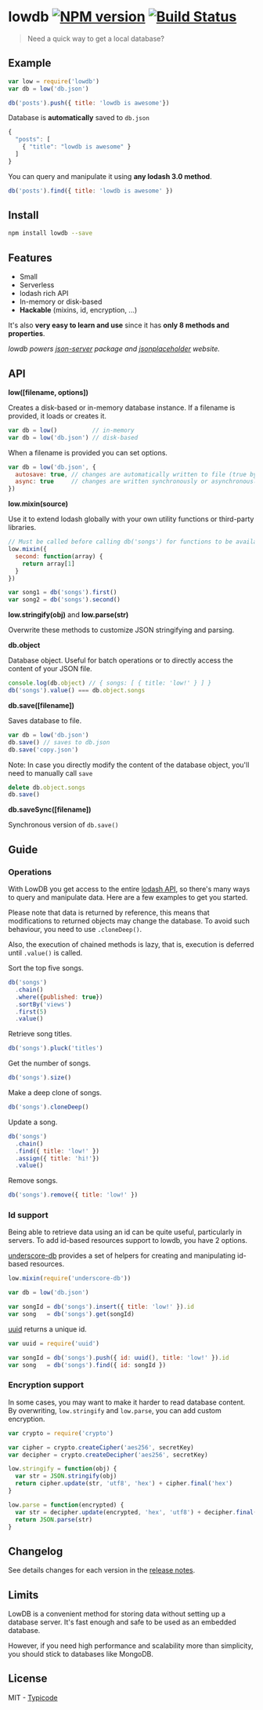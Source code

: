 # lowdb [![NPM version](https://badge.fury.io/js/lowdb.svg)](http://badge.fury.io/js/lowdb) [![Build Status](https://travis-ci.org/typicode/lowdb.svg?branch=master)](https://travis-ci.org/typicode/lowdb)

> Need a quick way to get a local database?

## Example

```javascript
var low = require('lowdb')
var db = low('db.json')

db('posts').push({ title: 'lowdb is awesome'})
```

Database is __automatically__ saved to `db.json`

```javascript
{
  "posts": [
    { "title": "lowdb is awesome" }
  ]
}
```

You can query and manipulate it using __any lodash 3.0 method__.

```javascript
db('posts').find({ title: 'lowdb is awesome' })
```

## Install

```bash
npm install lowdb --save 
````

## Features

* Small
* Serverless
* lodash rich API
* In-memory or disk-based
* __Hackable__ (mixins, id, encryption, ...)

It's also __very easy to learn and use__ since it has __only 8 methods and properties__.

_lowdb powers [json-server](https://github.com/typicode/json-server) package and [jsonplaceholder](http://jsonplaceholder.typicode.com/) website._

## API

__low([filename, options])__

Creates a disk-based or in-memory database instance. If a filename is provided, it loads or creates it.

```javascript
var db = low()          // in-memory
var db = low('db.json') // disk-based
```

When a filename is provided you can set options.

```javascript
var db = low('db.json', {
  autosave: true, // changes are automatically written to file (true by default)
  async: true     // changes are written synchronously or asynchronously (true by default)
})
```

__low.mixin(source)__

Use it to extend lodash globally with your own utility functions or third-party libraries.

```javascript
// Must be called before calling db('songs') for functions to be available.
low.mixin({
  second: function(array) {
    return array[1]
  }
})

var song1 = db('songs').first()
var song2 = db('songs').second()
```

__low.stringify(obj)__ and __low.parse(str)__

Overwrite these methods to customize JSON stringifying and parsing.

__db.object__

Database object. Useful for batch operations or to directly access the content of your JSON file.

```javascript
console.log(db.object) // { songs: [ { title: 'low!' } ] }
db('songs').value() === db.object.songs
```

__db.save([filename])__

Saves database to file.

```javascript
var db = low('db.json')
db.save() // saves to db.json
db.save('copy.json')
```

Note: In case you directly modify the content of the database object, you'll need to manually call `save`

```javascript
delete db.object.songs
db.save()
```

__db.saveSync([filename])__

Synchronous version of `db.save()`

## Guide

### Operations

With LowDB you get access to the entire [lodash API](http://lodash.com/), so there's many ways to query and manipulate data. Here are a few examples to get you started.

Please note that data is returned by reference, this means that modifications to returned objects may change the database. To avoid such behaviour, you need to use `.cloneDeep()`.

Also, the execution of chained methods is lazy, that is, execution is deferred until `.value()` is called.

Sort the top five songs.

```javascript
db('songs')
  .chain()
  .where({published: true})
  .sortBy('views')
  .first(5)
  .value()
```

Retrieve song titles.

```javascript
db('songs').pluck('titles')
```

Get the number of songs.

```javascript
db('songs').size()
```

Make a deep clone of songs.

```javascript
db('songs').cloneDeep()
```

Update a song.

```javascript
db('songs')
  .chain()
  .find({ title: 'low!' })
  .assign({ title: 'hi!'})
  .value()
```

Remove songs.

```javascript
db('songs').remove({ title: 'low!' })
```

### Id support

Being able to retrieve data using an id can be quite useful, particularly in servers. To add id-based resources support to lowdb, you have 2 options.

[underscore-db](https://github.com/typicode/underscore-db) provides a set of helpers for creating and manipulating id-based resources.

```javascript
low.mixin(require('underscore-db'))

var db = low('db.json')

var songId = db('songs').insert({ title: 'low!' }).id
var song   = db('songs').get(songId)
```

[uuid](https://github.com/broofa/node-uuid) returns a unique id.

```javascript
var uuid = require('uuid')

var songId = db('songs').push({ id: uuid(), title: 'low!' }).id
var song   = db('songs').find({ id: songId })
```

### Encryption support

In some cases, you may want to make it harder to read database content. By overwriting, `low.stringify` and `low.parse`, you can add custom encryption.

```javascript
var crypto = require('crypto')

var cipher = crypto.createCipher('aes256', secretKey)
var decipher = crypto.createDecipher('aes256', secretKey)

low.stringify = function(obj) {
  var str = JSON.stringify(obj)
  return cipher.update(str, 'utf8', 'hex') + cipher.final('hex')
}

low.parse = function(encrypted) {
  var str = decipher.update(encrypted, 'hex', 'utf8') + decipher.final('utf8')
  return JSON.parse(str)
}
```

## Changelog

See details changes for each version in the [release notes](https://github.com/typicode/lowdb/releases).

## Limits

LowDB is a convenient method for storing data without setting up a database server. It's fast enough and safe to be used as an embedded database.

However, if you need high performance and scalability more than simplicity, you should stick to databases like MongoDB.

## License

MIT - [Typicode](https://github.com/typicode)
